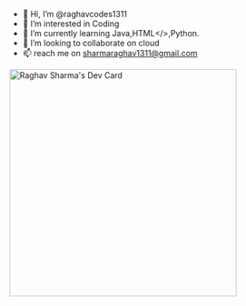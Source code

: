 - 👋 Hi, I’m @raghavcodes1311
- 👀 I’m interested in Coding
- 🌱 I’m currently learning Java,HTML</>,Python.
- 💞️ I’m looking to collaborate on cloud
- 📫  reach me on sharmaraghav1311@gmail.com

<!---
raghavcodes1311/raghavcodes1311 is a ✨ special ✨ repository because its `README.md` (this file) appears on your GitHub profile.
You can click the Preview link to take a look at your changes.
--->
<a href="https://app.daily.dev/devxraghav"><img src="https://api.daily.dev/devcards/bd447fd9da8243d59c71a57fadd969a8.png?r=w2q" width="400" alt="Raghav Sharma's Dev Card"/></a>
